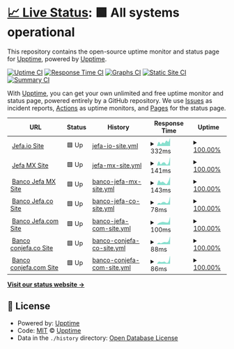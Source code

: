# [📈 Live Status](https://demo.upptime.js.org): <!--live status--> **🟩 All systems operational**

This repository contains the open-source uptime monitor and status page for [Upptime](https://upptime.js.org), powered by [Upptime](https://github.com/upptime/upptime).

[![Uptime CI](https://github.com/mhoycss/statusjefa/workflows/Uptime%20CI/badge.svg)](https://github.com/mhoycss/statusjefa/actions?query=workflow%3A%22Uptime+CI%22)
[![Response Time CI](https://github.com/mhoycss/statusjefa/workflows/Response%20Time%20CI/badge.svg)](https://github.com/mhoycss/statusjefa/actions?query=workflow%3A%22Response+Time+CI%22)
[![Graphs CI](https://github.com/mhoycss/statusjefa/workflows/Graphs%20CI/badge.svg)](https://github.com/mhoycss/statusjefa/actions?query=workflow%3A%22Graphs+CI%22)
[![Static Site CI](https://github.com/mhoycss/statusjefa/workflows/Static%20Site%20CI/badge.svg)](https://github.com/mhoycss/statusjefa/actions?query=workflow%3A%22Static+Site+CI%22)
[![Summary CI](https://github.com/mhoycss/statusjefa/workflows/Summary%20CI/badge.svg)](https://github.com/mhoycss/statusjefa/actions?query=workflow%3A%22Summary+CI%22)

With [Upptime](https://upptime.js.org), you can get your own unlimited and free uptime monitor and status page, powered entirely by a GitHub repository. We use [Issues](https://github.com/upptime/upptime/issues) as incident reports, [Actions](https://github.com/mhoycss/statusjefa/actions) as uptime monitors, and [Pages](https://demo.upptime.js.org) for the status page.

<!--start: status pages-->
<!-- This summary is generated by Upptime (https://github.com/upptime/upptime) -->
<!-- Do not edit this manually, your changes will be overwritten -->
<!-- prettier-ignore -->
| URL | Status | History | Response Time | Uptime |
| --- | ------ | ------- | ------------- | ------ |
| <img alt="" src="https://favicons.githubusercontent.com/jefa.io" height="13"> [Jefa.io Site](https://jefa.io) | 🟩 Up | [jefa-io-site.yml](https://github.com/mhoycss/statusjefa/commits/HEAD/history/jefa-io-site.yml) | <details><summary><img alt="Response time graph" src="./graphs/jefa-io-site/response-time-week.png" height="20"> 332ms</summary><br><a href="https://status.jefa.tech/history/jefa-io-site"><img alt="Response time 366" src="https://img.shields.io/endpoint?url=https%3A%2F%2Fraw.githubusercontent.com%2Fmhoycss%2Fstatusjefa%2FHEAD%2Fapi%2Fjefa-io-site%2Fresponse-time.json"></a><br><a href="https://status.jefa.tech/history/jefa-io-site"><img alt="24-hour response time 625" src="https://img.shields.io/endpoint?url=https%3A%2F%2Fraw.githubusercontent.com%2Fmhoycss%2Fstatusjefa%2FHEAD%2Fapi%2Fjefa-io-site%2Fresponse-time-day.json"></a><br><a href="https://status.jefa.tech/history/jefa-io-site"><img alt="7-day response time 332" src="https://img.shields.io/endpoint?url=https%3A%2F%2Fraw.githubusercontent.com%2Fmhoycss%2Fstatusjefa%2FHEAD%2Fapi%2Fjefa-io-site%2Fresponse-time-week.json"></a><br><a href="https://status.jefa.tech/history/jefa-io-site"><img alt="30-day response time 315" src="https://img.shields.io/endpoint?url=https%3A%2F%2Fraw.githubusercontent.com%2Fmhoycss%2Fstatusjefa%2FHEAD%2Fapi%2Fjefa-io-site%2Fresponse-time-month.json"></a><br><a href="https://status.jefa.tech/history/jefa-io-site"><img alt="1-year response time 366" src="https://img.shields.io/endpoint?url=https%3A%2F%2Fraw.githubusercontent.com%2Fmhoycss%2Fstatusjefa%2FHEAD%2Fapi%2Fjefa-io-site%2Fresponse-time-year.json"></a></details> | <details><summary><a href="https://status.jefa.tech/history/jefa-io-site">100.00%</a></summary><a href="https://status.jefa.tech/history/jefa-io-site"><img alt="All-time uptime 99.98%" src="https://img.shields.io/endpoint?url=https%3A%2F%2Fraw.githubusercontent.com%2Fmhoycss%2Fstatusjefa%2FHEAD%2Fapi%2Fjefa-io-site%2Fuptime.json"></a><br><a href="https://status.jefa.tech/history/jefa-io-site"><img alt="24-hour uptime 100.00%" src="https://img.shields.io/endpoint?url=https%3A%2F%2Fraw.githubusercontent.com%2Fmhoycss%2Fstatusjefa%2FHEAD%2Fapi%2Fjefa-io-site%2Fuptime-day.json"></a><br><a href="https://status.jefa.tech/history/jefa-io-site"><img alt="7-day uptime 100.00%" src="https://img.shields.io/endpoint?url=https%3A%2F%2Fraw.githubusercontent.com%2Fmhoycss%2Fstatusjefa%2FHEAD%2Fapi%2Fjefa-io-site%2Fuptime-week.json"></a><br><a href="https://status.jefa.tech/history/jefa-io-site"><img alt="30-day uptime 99.94%" src="https://img.shields.io/endpoint?url=https%3A%2F%2Fraw.githubusercontent.com%2Fmhoycss%2Fstatusjefa%2FHEAD%2Fapi%2Fjefa-io-site%2Fuptime-month.json"></a><br><a href="https://status.jefa.tech/history/jefa-io-site"><img alt="1-year uptime 99.98%" src="https://img.shields.io/endpoint?url=https%3A%2F%2Fraw.githubusercontent.com%2Fmhoycss%2Fstatusjefa%2FHEAD%2Fapi%2Fjefa-io-site%2Fuptime-year.json"></a></details>
| <img alt="" src="https://favicons.githubusercontent.com/jefa.mx" height="13"> [Jefa MX Site](http://jefa.mx) | 🟩 Up | [jefa-mx-site.yml](https://github.com/mhoycss/statusjefa/commits/HEAD/history/jefa-mx-site.yml) | <details><summary><img alt="Response time graph" src="./graphs/jefa-mx-site/response-time-week.png" height="20"> 141ms</summary><br><a href="https://status.jefa.tech/history/jefa-mx-site"><img alt="Response time 191" src="https://img.shields.io/endpoint?url=https%3A%2F%2Fraw.githubusercontent.com%2Fmhoycss%2Fstatusjefa%2FHEAD%2Fapi%2Fjefa-mx-site%2Fresponse-time.json"></a><br><a href="https://status.jefa.tech/history/jefa-mx-site"><img alt="24-hour response time 377" src="https://img.shields.io/endpoint?url=https%3A%2F%2Fraw.githubusercontent.com%2Fmhoycss%2Fstatusjefa%2FHEAD%2Fapi%2Fjefa-mx-site%2Fresponse-time-day.json"></a><br><a href="https://status.jefa.tech/history/jefa-mx-site"><img alt="7-day response time 141" src="https://img.shields.io/endpoint?url=https%3A%2F%2Fraw.githubusercontent.com%2Fmhoycss%2Fstatusjefa%2FHEAD%2Fapi%2Fjefa-mx-site%2Fresponse-time-week.json"></a><br><a href="https://status.jefa.tech/history/jefa-mx-site"><img alt="30-day response time 150" src="https://img.shields.io/endpoint?url=https%3A%2F%2Fraw.githubusercontent.com%2Fmhoycss%2Fstatusjefa%2FHEAD%2Fapi%2Fjefa-mx-site%2Fresponse-time-month.json"></a><br><a href="https://status.jefa.tech/history/jefa-mx-site"><img alt="1-year response time 191" src="https://img.shields.io/endpoint?url=https%3A%2F%2Fraw.githubusercontent.com%2Fmhoycss%2Fstatusjefa%2FHEAD%2Fapi%2Fjefa-mx-site%2Fresponse-time-year.json"></a></details> | <details><summary><a href="https://status.jefa.tech/history/jefa-mx-site">100.00%</a></summary><a href="https://status.jefa.tech/history/jefa-mx-site"><img alt="All-time uptime 99.98%" src="https://img.shields.io/endpoint?url=https%3A%2F%2Fraw.githubusercontent.com%2Fmhoycss%2Fstatusjefa%2FHEAD%2Fapi%2Fjefa-mx-site%2Fuptime.json"></a><br><a href="https://status.jefa.tech/history/jefa-mx-site"><img alt="24-hour uptime 100.00%" src="https://img.shields.io/endpoint?url=https%3A%2F%2Fraw.githubusercontent.com%2Fmhoycss%2Fstatusjefa%2FHEAD%2Fapi%2Fjefa-mx-site%2Fuptime-day.json"></a><br><a href="https://status.jefa.tech/history/jefa-mx-site"><img alt="7-day uptime 100.00%" src="https://img.shields.io/endpoint?url=https%3A%2F%2Fraw.githubusercontent.com%2Fmhoycss%2Fstatusjefa%2FHEAD%2Fapi%2Fjefa-mx-site%2Fuptime-week.json"></a><br><a href="https://status.jefa.tech/history/jefa-mx-site"><img alt="30-day uptime 100.00%" src="https://img.shields.io/endpoint?url=https%3A%2F%2Fraw.githubusercontent.com%2Fmhoycss%2Fstatusjefa%2FHEAD%2Fapi%2Fjefa-mx-site%2Fuptime-month.json"></a><br><a href="https://status.jefa.tech/history/jefa-mx-site"><img alt="1-year uptime 99.98%" src="https://img.shields.io/endpoint?url=https%3A%2F%2Fraw.githubusercontent.com%2Fmhoycss%2Fstatusjefa%2FHEAD%2Fapi%2Fjefa-mx-site%2Fuptime-year.json"></a></details>
| <img alt="" src="https://favicons.githubusercontent.com/bancojefa.mx" height="13"> [Banco Jefa MX Site](http://bancojefa.mx) | 🟩 Up | [banco-jefa-mx-site.yml](https://github.com/mhoycss/statusjefa/commits/HEAD/history/banco-jefa-mx-site.yml) | <details><summary><img alt="Response time graph" src="./graphs/banco-jefa-mx-site/response-time-week.png" height="20"> 143ms</summary><br><a href="https://status.jefa.tech/history/banco-jefa-mx-site"><img alt="Response time 256" src="https://img.shields.io/endpoint?url=https%3A%2F%2Fraw.githubusercontent.com%2Fmhoycss%2Fstatusjefa%2FHEAD%2Fapi%2Fbanco-jefa-mx-site%2Fresponse-time.json"></a><br><a href="https://status.jefa.tech/history/banco-jefa-mx-site"><img alt="24-hour response time 324" src="https://img.shields.io/endpoint?url=https%3A%2F%2Fraw.githubusercontent.com%2Fmhoycss%2Fstatusjefa%2FHEAD%2Fapi%2Fbanco-jefa-mx-site%2Fresponse-time-day.json"></a><br><a href="https://status.jefa.tech/history/banco-jefa-mx-site"><img alt="7-day response time 143" src="https://img.shields.io/endpoint?url=https%3A%2F%2Fraw.githubusercontent.com%2Fmhoycss%2Fstatusjefa%2FHEAD%2Fapi%2Fbanco-jefa-mx-site%2Fresponse-time-week.json"></a><br><a href="https://status.jefa.tech/history/banco-jefa-mx-site"><img alt="30-day response time 138" src="https://img.shields.io/endpoint?url=https%3A%2F%2Fraw.githubusercontent.com%2Fmhoycss%2Fstatusjefa%2FHEAD%2Fapi%2Fbanco-jefa-mx-site%2Fresponse-time-month.json"></a><br><a href="https://status.jefa.tech/history/banco-jefa-mx-site"><img alt="1-year response time 256" src="https://img.shields.io/endpoint?url=https%3A%2F%2Fraw.githubusercontent.com%2Fmhoycss%2Fstatusjefa%2FHEAD%2Fapi%2Fbanco-jefa-mx-site%2Fresponse-time-year.json"></a></details> | <details><summary><a href="https://status.jefa.tech/history/banco-jefa-mx-site">100.00%</a></summary><a href="https://status.jefa.tech/history/banco-jefa-mx-site"><img alt="All-time uptime 100.00%" src="https://img.shields.io/endpoint?url=https%3A%2F%2Fraw.githubusercontent.com%2Fmhoycss%2Fstatusjefa%2FHEAD%2Fapi%2Fbanco-jefa-mx-site%2Fuptime.json"></a><br><a href="https://status.jefa.tech/history/banco-jefa-mx-site"><img alt="24-hour uptime 100.00%" src="https://img.shields.io/endpoint?url=https%3A%2F%2Fraw.githubusercontent.com%2Fmhoycss%2Fstatusjefa%2FHEAD%2Fapi%2Fbanco-jefa-mx-site%2Fuptime-day.json"></a><br><a href="https://status.jefa.tech/history/banco-jefa-mx-site"><img alt="7-day uptime 100.00%" src="https://img.shields.io/endpoint?url=https%3A%2F%2Fraw.githubusercontent.com%2Fmhoycss%2Fstatusjefa%2FHEAD%2Fapi%2Fbanco-jefa-mx-site%2Fuptime-week.json"></a><br><a href="https://status.jefa.tech/history/banco-jefa-mx-site"><img alt="30-day uptime 100.00%" src="https://img.shields.io/endpoint?url=https%3A%2F%2Fraw.githubusercontent.com%2Fmhoycss%2Fstatusjefa%2FHEAD%2Fapi%2Fbanco-jefa-mx-site%2Fuptime-month.json"></a><br><a href="https://status.jefa.tech/history/banco-jefa-mx-site"><img alt="1-year uptime 100.00%" src="https://img.shields.io/endpoint?url=https%3A%2F%2Fraw.githubusercontent.com%2Fmhoycss%2Fstatusjefa%2FHEAD%2Fapi%2Fbanco-jefa-mx-site%2Fuptime-year.json"></a></details>
| <img alt="" src="https://favicons.githubusercontent.com/bancojefa.co" height="13"> [Banco Jefa.co Site](http://bancojefa.co) | 🟩 Up | [banco-jefa-co-site.yml](https://github.com/mhoycss/statusjefa/commits/HEAD/history/banco-jefa-co-site.yml) | <details><summary><img alt="Response time graph" src="./graphs/banco-jefa-co-site/response-time-week.png" height="20"> 78ms</summary><br><a href="https://status.jefa.tech/history/banco-jefa-co-site"><img alt="Response time 212" src="https://img.shields.io/endpoint?url=https%3A%2F%2Fraw.githubusercontent.com%2Fmhoycss%2Fstatusjefa%2FHEAD%2Fapi%2Fbanco-jefa-co-site%2Fresponse-time.json"></a><br><a href="https://status.jefa.tech/history/banco-jefa-co-site"><img alt="24-hour response time 225" src="https://img.shields.io/endpoint?url=https%3A%2F%2Fraw.githubusercontent.com%2Fmhoycss%2Fstatusjefa%2FHEAD%2Fapi%2Fbanco-jefa-co-site%2Fresponse-time-day.json"></a><br><a href="https://status.jefa.tech/history/banco-jefa-co-site"><img alt="7-day response time 78" src="https://img.shields.io/endpoint?url=https%3A%2F%2Fraw.githubusercontent.com%2Fmhoycss%2Fstatusjefa%2FHEAD%2Fapi%2Fbanco-jefa-co-site%2Fresponse-time-week.json"></a><br><a href="https://status.jefa.tech/history/banco-jefa-co-site"><img alt="30-day response time 86" src="https://img.shields.io/endpoint?url=https%3A%2F%2Fraw.githubusercontent.com%2Fmhoycss%2Fstatusjefa%2FHEAD%2Fapi%2Fbanco-jefa-co-site%2Fresponse-time-month.json"></a><br><a href="https://status.jefa.tech/history/banco-jefa-co-site"><img alt="1-year response time 212" src="https://img.shields.io/endpoint?url=https%3A%2F%2Fraw.githubusercontent.com%2Fmhoycss%2Fstatusjefa%2FHEAD%2Fapi%2Fbanco-jefa-co-site%2Fresponse-time-year.json"></a></details> | <details><summary><a href="https://status.jefa.tech/history/banco-jefa-co-site">100.00%</a></summary><a href="https://status.jefa.tech/history/banco-jefa-co-site"><img alt="All-time uptime 99.99%" src="https://img.shields.io/endpoint?url=https%3A%2F%2Fraw.githubusercontent.com%2Fmhoycss%2Fstatusjefa%2FHEAD%2Fapi%2Fbanco-jefa-co-site%2Fuptime.json"></a><br><a href="https://status.jefa.tech/history/banco-jefa-co-site"><img alt="24-hour uptime 100.00%" src="https://img.shields.io/endpoint?url=https%3A%2F%2Fraw.githubusercontent.com%2Fmhoycss%2Fstatusjefa%2FHEAD%2Fapi%2Fbanco-jefa-co-site%2Fuptime-day.json"></a><br><a href="https://status.jefa.tech/history/banco-jefa-co-site"><img alt="7-day uptime 100.00%" src="https://img.shields.io/endpoint?url=https%3A%2F%2Fraw.githubusercontent.com%2Fmhoycss%2Fstatusjefa%2FHEAD%2Fapi%2Fbanco-jefa-co-site%2Fuptime-week.json"></a><br><a href="https://status.jefa.tech/history/banco-jefa-co-site"><img alt="30-day uptime 100.00%" src="https://img.shields.io/endpoint?url=https%3A%2F%2Fraw.githubusercontent.com%2Fmhoycss%2Fstatusjefa%2FHEAD%2Fapi%2Fbanco-jefa-co-site%2Fuptime-month.json"></a><br><a href="https://status.jefa.tech/history/banco-jefa-co-site"><img alt="1-year uptime 99.99%" src="https://img.shields.io/endpoint?url=https%3A%2F%2Fraw.githubusercontent.com%2Fmhoycss%2Fstatusjefa%2FHEAD%2Fapi%2Fbanco-jefa-co-site%2Fuptime-year.json"></a></details>
| <img alt="" src="https://favicons.githubusercontent.com/bancojefa.com" height="13"> [Banco Jefa.com Site](http://bancojefa.com) | 🟩 Up | [banco-jefa-com-site.yml](https://github.com/mhoycss/statusjefa/commits/HEAD/history/banco-jefa-com-site.yml) | <details><summary><img alt="Response time graph" src="./graphs/banco-jefa-com-site/response-time-week.png" height="20"> 100ms</summary><br><a href="https://status.jefa.tech/history/banco-jefa-com-site"><img alt="Response time 120" src="https://img.shields.io/endpoint?url=https%3A%2F%2Fraw.githubusercontent.com%2Fmhoycss%2Fstatusjefa%2FHEAD%2Fapi%2Fbanco-jefa-com-site%2Fresponse-time.json"></a><br><a href="https://status.jefa.tech/history/banco-jefa-com-site"><img alt="24-hour response time 256" src="https://img.shields.io/endpoint?url=https%3A%2F%2Fraw.githubusercontent.com%2Fmhoycss%2Fstatusjefa%2FHEAD%2Fapi%2Fbanco-jefa-com-site%2Fresponse-time-day.json"></a><br><a href="https://status.jefa.tech/history/banco-jefa-com-site"><img alt="7-day response time 100" src="https://img.shields.io/endpoint?url=https%3A%2F%2Fraw.githubusercontent.com%2Fmhoycss%2Fstatusjefa%2FHEAD%2Fapi%2Fbanco-jefa-com-site%2Fresponse-time-week.json"></a><br><a href="https://status.jefa.tech/history/banco-jefa-com-site"><img alt="30-day response time 104" src="https://img.shields.io/endpoint?url=https%3A%2F%2Fraw.githubusercontent.com%2Fmhoycss%2Fstatusjefa%2FHEAD%2Fapi%2Fbanco-jefa-com-site%2Fresponse-time-month.json"></a><br><a href="https://status.jefa.tech/history/banco-jefa-com-site"><img alt="1-year response time 120" src="https://img.shields.io/endpoint?url=https%3A%2F%2Fraw.githubusercontent.com%2Fmhoycss%2Fstatusjefa%2FHEAD%2Fapi%2Fbanco-jefa-com-site%2Fresponse-time-year.json"></a></details> | <details><summary><a href="https://status.jefa.tech/history/banco-jefa-com-site">100.00%</a></summary><a href="https://status.jefa.tech/history/banco-jefa-com-site"><img alt="All-time uptime 100.00%" src="https://img.shields.io/endpoint?url=https%3A%2F%2Fraw.githubusercontent.com%2Fmhoycss%2Fstatusjefa%2FHEAD%2Fapi%2Fbanco-jefa-com-site%2Fuptime.json"></a><br><a href="https://status.jefa.tech/history/banco-jefa-com-site"><img alt="24-hour uptime 100.00%" src="https://img.shields.io/endpoint?url=https%3A%2F%2Fraw.githubusercontent.com%2Fmhoycss%2Fstatusjefa%2FHEAD%2Fapi%2Fbanco-jefa-com-site%2Fuptime-day.json"></a><br><a href="https://status.jefa.tech/history/banco-jefa-com-site"><img alt="7-day uptime 100.00%" src="https://img.shields.io/endpoint?url=https%3A%2F%2Fraw.githubusercontent.com%2Fmhoycss%2Fstatusjefa%2FHEAD%2Fapi%2Fbanco-jefa-com-site%2Fuptime-week.json"></a><br><a href="https://status.jefa.tech/history/banco-jefa-com-site"><img alt="30-day uptime 100.00%" src="https://img.shields.io/endpoint?url=https%3A%2F%2Fraw.githubusercontent.com%2Fmhoycss%2Fstatusjefa%2FHEAD%2Fapi%2Fbanco-jefa-com-site%2Fuptime-month.json"></a><br><a href="https://status.jefa.tech/history/banco-jefa-com-site"><img alt="1-year uptime 100.00%" src="https://img.shields.io/endpoint?url=https%3A%2F%2Fraw.githubusercontent.com%2Fmhoycss%2Fstatusjefa%2FHEAD%2Fapi%2Fbanco-jefa-com-site%2Fuptime-year.json"></a></details>
| <img alt="" src="https://favicons.githubusercontent.com/conjefa.co" height="13"> [Banco conjefa.co Site](http://conjefa.co) | 🟩 Up | [banco-conjefa-co-site.yml](https://github.com/mhoycss/statusjefa/commits/HEAD/history/banco-conjefa-co-site.yml) | <details><summary><img alt="Response time graph" src="./graphs/banco-conjefa-co-site/response-time-week.png" height="20"> 88ms</summary><br><a href="https://status.jefa.tech/history/banco-conjefa-co-site"><img alt="Response time 100" src="https://img.shields.io/endpoint?url=https%3A%2F%2Fraw.githubusercontent.com%2Fmhoycss%2Fstatusjefa%2FHEAD%2Fapi%2Fbanco-conjefa-co-site%2Fresponse-time.json"></a><br><a href="https://status.jefa.tech/history/banco-conjefa-co-site"><img alt="24-hour response time 262" src="https://img.shields.io/endpoint?url=https%3A%2F%2Fraw.githubusercontent.com%2Fmhoycss%2Fstatusjefa%2FHEAD%2Fapi%2Fbanco-conjefa-co-site%2Fresponse-time-day.json"></a><br><a href="https://status.jefa.tech/history/banco-conjefa-co-site"><img alt="7-day response time 88" src="https://img.shields.io/endpoint?url=https%3A%2F%2Fraw.githubusercontent.com%2Fmhoycss%2Fstatusjefa%2FHEAD%2Fapi%2Fbanco-conjefa-co-site%2Fresponse-time-week.json"></a><br><a href="https://status.jefa.tech/history/banco-conjefa-co-site"><img alt="30-day response time 86" src="https://img.shields.io/endpoint?url=https%3A%2F%2Fraw.githubusercontent.com%2Fmhoycss%2Fstatusjefa%2FHEAD%2Fapi%2Fbanco-conjefa-co-site%2Fresponse-time-month.json"></a><br><a href="https://status.jefa.tech/history/banco-conjefa-co-site"><img alt="1-year response time 100" src="https://img.shields.io/endpoint?url=https%3A%2F%2Fraw.githubusercontent.com%2Fmhoycss%2Fstatusjefa%2FHEAD%2Fapi%2Fbanco-conjefa-co-site%2Fresponse-time-year.json"></a></details> | <details><summary><a href="https://status.jefa.tech/history/banco-conjefa-co-site">100.00%</a></summary><a href="https://status.jefa.tech/history/banco-conjefa-co-site"><img alt="All-time uptime 100.00%" src="https://img.shields.io/endpoint?url=https%3A%2F%2Fraw.githubusercontent.com%2Fmhoycss%2Fstatusjefa%2FHEAD%2Fapi%2Fbanco-conjefa-co-site%2Fuptime.json"></a><br><a href="https://status.jefa.tech/history/banco-conjefa-co-site"><img alt="24-hour uptime 100.00%" src="https://img.shields.io/endpoint?url=https%3A%2F%2Fraw.githubusercontent.com%2Fmhoycss%2Fstatusjefa%2FHEAD%2Fapi%2Fbanco-conjefa-co-site%2Fuptime-day.json"></a><br><a href="https://status.jefa.tech/history/banco-conjefa-co-site"><img alt="7-day uptime 100.00%" src="https://img.shields.io/endpoint?url=https%3A%2F%2Fraw.githubusercontent.com%2Fmhoycss%2Fstatusjefa%2FHEAD%2Fapi%2Fbanco-conjefa-co-site%2Fuptime-week.json"></a><br><a href="https://status.jefa.tech/history/banco-conjefa-co-site"><img alt="30-day uptime 100.00%" src="https://img.shields.io/endpoint?url=https%3A%2F%2Fraw.githubusercontent.com%2Fmhoycss%2Fstatusjefa%2FHEAD%2Fapi%2Fbanco-conjefa-co-site%2Fuptime-month.json"></a><br><a href="https://status.jefa.tech/history/banco-conjefa-co-site"><img alt="1-year uptime 100.00%" src="https://img.shields.io/endpoint?url=https%3A%2F%2Fraw.githubusercontent.com%2Fmhoycss%2Fstatusjefa%2FHEAD%2Fapi%2Fbanco-conjefa-co-site%2Fuptime-year.json"></a></details>
| <img alt="" src="https://favicons.githubusercontent.com/conjefa.com" height="13"> [Banco conjefa.com Site](http://conjefa.com) | 🟩 Up | [banco-conjefa-com-site.yml](https://github.com/mhoycss/statusjefa/commits/HEAD/history/banco-conjefa-com-site.yml) | <details><summary><img alt="Response time graph" src="./graphs/banco-conjefa-com-site/response-time-week.png" height="20"> 86ms</summary><br><a href="https://status.jefa.tech/history/banco-conjefa-com-site"><img alt="Response time 301" src="https://img.shields.io/endpoint?url=https%3A%2F%2Fraw.githubusercontent.com%2Fmhoycss%2Fstatusjefa%2FHEAD%2Fapi%2Fbanco-conjefa-com-site%2Fresponse-time.json"></a><br><a href="https://status.jefa.tech/history/banco-conjefa-com-site"><img alt="24-hour response time 271" src="https://img.shields.io/endpoint?url=https%3A%2F%2Fraw.githubusercontent.com%2Fmhoycss%2Fstatusjefa%2FHEAD%2Fapi%2Fbanco-conjefa-com-site%2Fresponse-time-day.json"></a><br><a href="https://status.jefa.tech/history/banco-conjefa-com-site"><img alt="7-day response time 86" src="https://img.shields.io/endpoint?url=https%3A%2F%2Fraw.githubusercontent.com%2Fmhoycss%2Fstatusjefa%2FHEAD%2Fapi%2Fbanco-conjefa-com-site%2Fresponse-time-week.json"></a><br><a href="https://status.jefa.tech/history/banco-conjefa-com-site"><img alt="30-day response time 97" src="https://img.shields.io/endpoint?url=https%3A%2F%2Fraw.githubusercontent.com%2Fmhoycss%2Fstatusjefa%2FHEAD%2Fapi%2Fbanco-conjefa-com-site%2Fresponse-time-month.json"></a><br><a href="https://status.jefa.tech/history/banco-conjefa-com-site"><img alt="1-year response time 301" src="https://img.shields.io/endpoint?url=https%3A%2F%2Fraw.githubusercontent.com%2Fmhoycss%2Fstatusjefa%2FHEAD%2Fapi%2Fbanco-conjefa-com-site%2Fresponse-time-year.json"></a></details> | <details><summary><a href="https://status.jefa.tech/history/banco-conjefa-com-site">100.00%</a></summary><a href="https://status.jefa.tech/history/banco-conjefa-com-site"><img alt="All-time uptime 99.97%" src="https://img.shields.io/endpoint?url=https%3A%2F%2Fraw.githubusercontent.com%2Fmhoycss%2Fstatusjefa%2FHEAD%2Fapi%2Fbanco-conjefa-com-site%2Fuptime.json"></a><br><a href="https://status.jefa.tech/history/banco-conjefa-com-site"><img alt="24-hour uptime 100.00%" src="https://img.shields.io/endpoint?url=https%3A%2F%2Fraw.githubusercontent.com%2Fmhoycss%2Fstatusjefa%2FHEAD%2Fapi%2Fbanco-conjefa-com-site%2Fuptime-day.json"></a><br><a href="https://status.jefa.tech/history/banco-conjefa-com-site"><img alt="7-day uptime 100.00%" src="https://img.shields.io/endpoint?url=https%3A%2F%2Fraw.githubusercontent.com%2Fmhoycss%2Fstatusjefa%2FHEAD%2Fapi%2Fbanco-conjefa-com-site%2Fuptime-week.json"></a><br><a href="https://status.jefa.tech/history/banco-conjefa-com-site"><img alt="30-day uptime 100.00%" src="https://img.shields.io/endpoint?url=https%3A%2F%2Fraw.githubusercontent.com%2Fmhoycss%2Fstatusjefa%2FHEAD%2Fapi%2Fbanco-conjefa-com-site%2Fuptime-month.json"></a><br><a href="https://status.jefa.tech/history/banco-conjefa-com-site"><img alt="1-year uptime 99.97%" src="https://img.shields.io/endpoint?url=https%3A%2F%2Fraw.githubusercontent.com%2Fmhoycss%2Fstatusjefa%2FHEAD%2Fapi%2Fbanco-conjefa-com-site%2Fuptime-year.json"></a></details>

<!--end: status pages-->

[**Visit our status website →**](https://demo.upptime.js.org)

## 📄 License

- Powered by: [Upptime](https://github.com/upptime/upptime)
- Code: [MIT](./LICENSE) © [Upptime](https://upptime.js.org)
- Data in the `./history` directory: [Open Database License](https://opendatacommons.org/licenses/odbl/1-0/)
